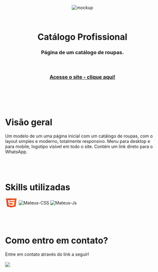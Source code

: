 <p align = "center">
  <img src = "pagesimple_readme.png" alt = "mockup" />
</p>

<br>

<div align = "center">
<h1>Catálogo Profissional</h1>
</div>

<h3 align = "center">
  Página de um catálogo de roupas.
</h3>

<h4 align = "center">
</h4>
<br>
<h3 align = "center">
<a href="https://matealves.github.io/modelodesite/" target="_blank">Acesse o site - clique aqui!
</a> 
</h3>

<br>
 
</p>
<br>
<br>

<div id="visao">
<h1>  Visão geral </h1>
Um modelo de um uma página inicial com um catálogo de roupas, com o layout simples e moderno, totalmente responsivo. Menu para desktop e para mobile, logotipo visível em todo o site. Contém um link direto para o WhatsApp.

</div>
<br>
<br>
<br>

<div id="leng">
<h1>  Skills utilizadas </h1>


 <img align="center" alt="Mateus-HTML" height="30" width="40" src="https://raw.githubusercontent.com/devicons/devicon/master/icons/html5/html5-original.svg">
  <img align="center" alt="Mateus-CSS" height="30" width="40" src="https://cdn.jsdelivr.net/gh/devicons/devicon/icons/css3/css3-original.svg">
  <img align="center" alt="Mateus-Js" height="30" width="40" src="https://cdn.jsdelivr.net/gh/devicons/devicon/icons/javascript/javascript-original.svg">

</div>
<br>
<br>
<br>

<div id="contato">
<h1> Como entro em contato? </h1>

Entre em contato através do link a seguir!
<br>
<br>
<a href="https://www.linkedin.com/in/Rafael Teixeira/" target="_blank"><img src="https://img.shields.io/badge/-LinkedIn-%230077B5?style=for-the-badge&logo=linkedin&logoColor=white" target="_blank"></a>
</div>
<br>
<br>
<br>
